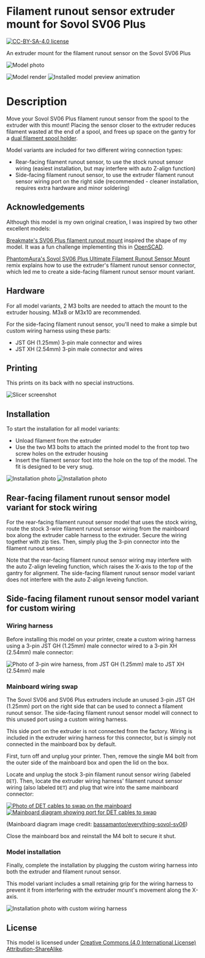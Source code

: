 # Filament runout sensor extruder mount for Sovol SV06 Plus

[![CC-BY-SA-4.0 license][license-badge]][license]

An extruder mount for the filament runout sensor on the Sovol SV06 Plus

![Model photo](images/readme/photo1-caption.jpg)

![Model render](images/readme/render-part.png)
![Installed model preview animation](images/readme/demo-rotation.gif)

# Description

Move your Sovol SV06 Plus filament runout sensor from the spool to the
extruder with this mount! Placing the sensor closer to the extruder reduces
filament wasted at the end of a spool, and frees up space on the gantry for
a [dual filament spool holder][dual-spool-holder].

Model variants are included for two different wiring connection types:

* Rear-facing filament runout sensor, to use the stock runout sensor wiring
  (easiest installation, but may interfere with auto Z-align function)
* Side-facing filament runout sensor, to use the extruder filament runout
  sensor wiring port on the right side (recommended - cleaner installation,
  requires extra hardware and minor soldering)

## Acknowledgements

Although this model is my own original creation, I was inspired by two other
excellent models:

[Breakmate's SV06 Plus filament runout mount][breakmate-sv06-plus-mount]
inspired the shape of my model. It was a fun challenge implementing this in
[OpenSCAD].

[PhantomAura's Sovol SV06 Plus Ultimate Filament Runout Sensor Mount][phantomaura-sv06-plus-mount-remix]
remix explains how to use the extruder's filament runout sensor connector, which
led me to create a side-facing filament runout sensor mount variant.

## Hardware

For all model variants, 2 M3 bolts are needed to attach the mount to the
extruder housing. M3x8 or M3x10 are recommended.

For the side-facing filament runout sensor, you'll need to make a simple but
custom wiring harness using these parts:

* JST GH (1.25mm) 3-pin male connector and wires
* JST XH (2.54mm) 3-pin male connector and wires

## Printing

This prints on its back with no special instructions.

![Slicer screenshot](images/readme/slicer-screenshot.png)

## Installation

To start the installation for all model variants:

* Unload filament from the extruder
* Use the two M3 bolts to attach the printed model to the front top two screw
  holes on the extruder housing
* Insert the filament sensor foot into the hole on the top of the model. The fit
  is designed to be very snug.

![Installation photo](images/readme/photo-install-1.jpg)
![Installation photo](images/readme/photo-install-2.jpg)

## Rear-facing filament runout sensor model variant for stock wiring

For the rear-facing filament runout sensor model that uses the stock wiring,
route the stock 3-wire filament runout sensor wiring from the mainboard box
along the extruder cable harness to the extruder. Secure the wiring together
with zip ties. Then, simply plug the 3-pin connector into the filament runout
sensor.

Note that the rear-facing filament runout sensor wiring may interfere with the
auto Z-align leveling function, which raises the X-axis to the top of the gantry
for alignment. The side-facing filament runout sensor model variant does not
interfere with the auto Z-align leveing function.

## Side-facing filament runout sensor model variant for custom wiring

### Wiring harness

Before installing this model on your printer, create a custom wiring harness
using a 3-pin JST GH (1.25mm) male connector wired to a 3-pin XH (2.54mm) male
connector:

![Photo of 3-pin wire harness, from JST GH (1.25mm) male to JST XH (2.54mm) male](images/readme/wire-harness.jpg)

### Mainboard wiring swap

The Sovol SV06 and SV06 Plus extruders include an unused 3-pin JST GH (1.25mm)
port on the right side that can be used to connect a filament runout sensor. The
side-facing filament runout sensor model will connect to this unused port using
a custom wiring harness.

This side port on the extruder is not connected from the factory. Wiring is
included in the extruder wiring harness for this connector, but is simply not
connected in the mainboard box by default.

First, turn off and unplug your printer. Then, remove the single M4 bolt from
the outer side of the mainboard box and open the lid on the box.

Locate and unplug the stock 3-pin filament runout sensor wiring (labeled `DET`).
Then, locate the extruder wiring harness' filament runout sensor wiring (also
labeled `DET`) and plug that wire into the same mainboard connector:

[![Photo of DET cables to swap on the mainboard](images/readme/mainboard-det-cables.jpg)](images/publish/mainboard-det-cables.jpg)
[![Mainboard diagram showing port for DET cables to swap](images/readme/sovol-sv06-mainboard-diagram.png)](images/publish/sovol-sv06-mainboard-diagram.png)

(Mainboard diagram image credit: [bassamantor/everything-sovol-sv06][bassamantor-everything-sovol-sv06])

Close the mainboard box and reinstall the M4 bolt to secure it shut.

### Model installation

Finally, complete the installation by plugging the custom wiring harness into
both the extruder and filament runout sensor.

This model variant includes a small retaining grip for the wiring harness to
prevent it from interfering with the extruder mount's movement along the X-axis.

![Installation photo with custom wiring harness](images/readme/photo-install-3.jpg)

## License

This model is licensed under [Creative Commons (4.0 International License) Attribution-ShareAlike][license].

[breakmate-sv06-plus-mount]: https://www.printables.com/model/493623-sv06-plus-filament-runout-mount
[dual-spool-holder]: /sovol-sv06-plus/dual-spool-holder
[license-badge]: /_static/license-badge-cc-by-sa-4.0.svg
[license]: http://creativecommons.org/licenses/by-sa/4.0/
[openscad]: https://openscad.org
[phantomaura-sv06-plus-mount-remix]: https://www.printables.com/model/596377-sovol-sv06-plus-ultimate-filament-runout-sensor-mo
[bassamantor-everything-sovol-sv06]: https://github.com/bassamanator/everything-sovol-sv06
